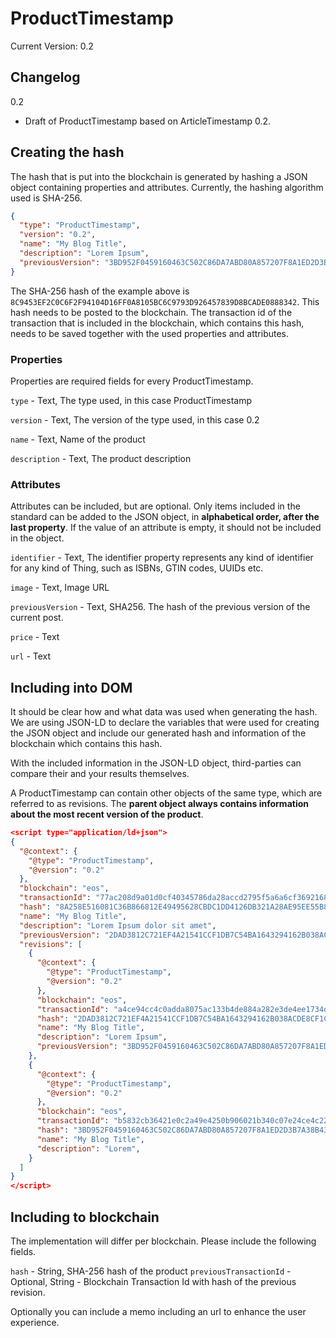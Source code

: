 # ProductTimestamp

Current Version: 0.2

## Changelog
0.2
- Draft of ProductTimestamp based on ArticleTimestamp 0.2.

## Creating the hash

The hash that is put into the blockchain is generated by hashing a JSON object containing properties and attributes. Currently, the hashing algorithm used is SHA-256.

```json
{
  "type": "ProductTimestamp",
  "version": "0.2",
  "name": "My Blog Title",
  "description": "Lorem Ipsum",
  "previousVersion": "3BD952F0459160463C502C86DA7ABD80A857207F8A1ED2D3B7A38B438CA0D071"
}
```

The SHA-256 hash of the example above is `8C9453EF2C0C6F2F94104D16FF0A8105BC6C9793D926457839D8BCADE0888342`. This hash needs to be posted to the blockchain. The transaction id of the transaction that is included in the blockchain, which contains this hash, needs to be saved together with the used properties and attributes. 

### Properties

Properties are required fields for every ProductTimestamp. 

`type` - Text, The type used, in this case ProductTimestamp

`version` - Text, The version of the type used, in this case 0.2

`name` - Text, Name of the product

`description` - Text, The product description

### Attributes

Attributes can be included, but are optional. Only items included in the standard can be added to the JSON object, in **alphabetical order, after the last property**. If the value of an attribute is empty, it should not be included in the object.

`identifier` - Text, The identifier property represents any kind of identifier for any kind of Thing, such as ISBNs, GTIN codes, UUIDs etc. 

`image` - Text, Image URL

`previousVersion` - Text, SHA256. The hash of the previous version of the current post.

`price` - Text

`url` - Text

## Including into DOM

It should be clear how and what data was used when generating the hash. We are using JSON-LD to declare the variables that were used for creating the JSON object and include our generated hash and information of the blockchain which contains this hash. 

With the included information in the JSON-LD object, third-parties can compare their and your results themselves.

A ProductTimestamp can contain other objects of the same type, which are referred to as revisions. The **parent object always contains information about the most recent version of the product**.

```json
<script type="application/ld+json">
{
  "@context": {
    "@type": "ProductTimestamp",
    "@version": "0.2"
  },
  "blockchain": "eos",
  "transactionId": "77ac208d9a01d0cf40345786da28accd2795f5a6a6cf3692168a2a71ca165708",
  "hash": "8A258E516081C36B866812E49495628CBDC1DD4126DB321A28AE95EE55B83BAB",
  "name": "My Blog Title",
  "description": "Lorem Ipsum dolor sit amet",
  "previousVersion": "2DAD3812C721EF4A21541CCF1DB7C54BA1643294162B038ACDE8CF1CE7DA511B",
  "revisions": [
    {
      "@context": {
        "@type": "ProductTimestamp",
        "@version": "0.2"
      },
      "blockchain": "eos",
      "transactionId": "a4ce94cc4c0adda8075ac133b4de884a282e3de4ee1734d808a2e9737e06f5a1",
      "hash": "2DAD3812C721EF4A21541CCF1DB7C54BA1643294162B038ACDE8CF1CE7DA511B",
      "name": "My Blog Title",
      "description": "Lorem Ipsum",
      "previousVersion": "3BD952F0459160463C502C86DA7ABD80A857207F8A1ED2D3B7A38B438CA0D071"
    },
    {
      "@context": {
        "@type": "ProductTimestamp",
        "@version": "0.2"
      },
      "blockchain": "eos",
      "transactionId": "b5832cb36421e0c2a49e4250b906021b340c07e24ce4c22156cf7d7cbf9a1254",
      "hash": "3BD952F0459160463C502C86DA7ABD80A857207F8A1ED2D3B7A38B438CA0D071",
      "name": "My Blog Title",
      "description": "Lorem",
    }
  ]
}
</script>
```

## Including to blockchain

The implementation will differ per blockchain. Please include the following fields. 

`hash` - String, SHA-256 hash of the product 
`previousTransactionId` - Optional, String - Blockchain Transaction Id with hash of the previous revision.

Optionally you can include a memo including an url to enhance the user experience.

